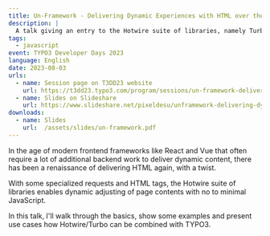 ```yaml
---
title: Un-Framework - Delivering Dynamic Experiences with HTML over the Wire
description: |
  A talk giving an entry to the Hotwire suite of libraries, namely Turbo and Stimulus.
tags:
  - javascript
event: TYPO3 Developer Days 2023
language: English
date: 2023-08-03
urls: 
  - name: Session page on T3DD23 website
    url: https://t3dd23.typo3.com/program/sessions/un-framework-delivering-dynamic-experiences-with-html-over-the-wire-541
  - name: Slides on Slideshare
    url: https://www.slideshare.net/pixeldesu/unframework-delivering-dynamic-experiences-with-html-over-the-wire
downloads:
  - name: Slides
    url:  /assets/slides/un-framework.pdf
---
```


In the age of modern frontend frameworks like React and Vue that often require a lot of additional backend work to deliver dynamic content, there has been a renaissance of delivering HTML again, with a twist. 

With some specialized requests and HTML tags, the Hotwire suite of libraries enables dynamic adjusting of page contents with no to minimal JavaScript. 

In this talk, I'll walk through the basics, show some examples and present use cases how Hotwire/Turbo can be combined with TYPO3.